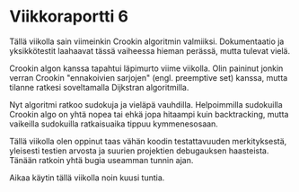 # Viikkoraportti 6
Tällä viikolla sain viimeinkin Crookin algoritmin valmiiksi. Dokumentaatio ja yksikkötestit laahaavat tässä vaiheessa hieman perässä, mutta tulevat vielä.

Crookin algon kanssa tapahtui läpimurto viime viikolla. Olin paininut jonkin verran Crookin "ennakoivien sarjojen" (engl. preemptive set) kanssa, mutta tilanne ratkesi soveltamalla Dijkstran algoritmilla.

Nyt algoritmi ratkoo sudokuja ja vieläpä vauhdilla. Helpoimmilla sudokuilla Crookin algo on yhtä nopea tai ehkä jopa hitaampi kuin backtracking, mutta vaikeilla sudokuilla ratkaisuaika tippuu kymmenesosaan.

Tällä viikolla olen oppinut taas vähän koodin testattavuuden merkityksestä, yleisesti testien arvosta ja suurien projektien debugauksen haasteista. Tänään ratkoin yhtä bugia useamman tunnin ajan.

Aikaa käytin tällä viikolla noin kuusi tuntia.
